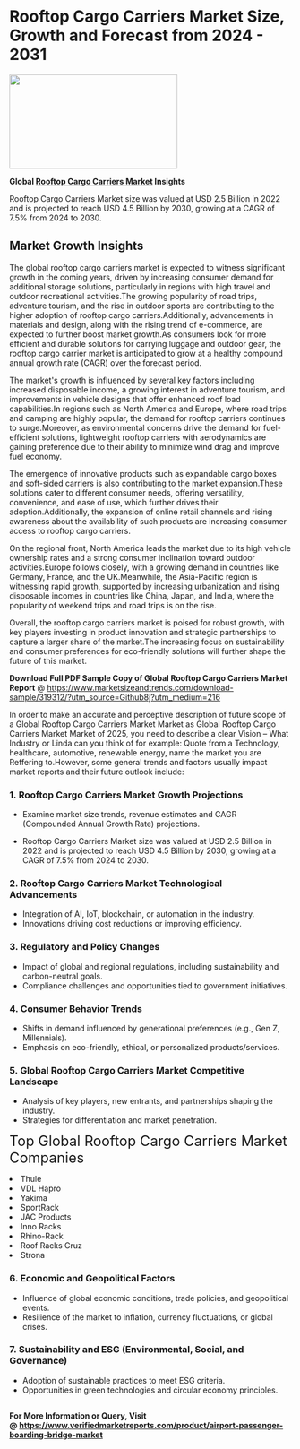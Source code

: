 <H1>Rooftop Cargo Carriers Market Size, Growth and Forecast from 2024 - 2031</H1><img class="aligncenter size-medium wp-image-584254" src="https://thirdeyenews.in/wp-content/uploads/2024/09/Global-Market-Research-300x168.jpeg" alt="" width="300" height="168" /><p><strong>Global&nbsp;<a href="https://www.marketsizeandtrends.com/download-sample/319312/?utm_source=Github8j?utm_medium=216">Rooftop Cargo Carriers Market</a> Insights</strong></p><p>Rooftop Cargo Carriers Market size was valued at USD 2.5 Billion in 2022 and is projected to reach USD 4.5 Billion by 2030, growing at a CAGR of 7.5% from 2024 to 2030.</p><p><h2>Market Growth Insights</h2> <p>The global rooftop cargo carriers market is expected to witness significant growth in the coming years, driven by increasing consumer demand for additional storage solutions, particularly in regions with high travel and outdoor recreational activities.The growing popularity of road trips, adventure tourism, and the rise in outdoor sports are contributing to the higher adoption of rooftop cargo carriers.Additionally, advancements in materials and design, along with the rising trend of e-commerce, are expected to further boost market growth.As consumers look for more efficient and durable solutions for carrying luggage and outdoor gear, the rooftop cargo carrier market is anticipated to grow at a healthy compound annual growth rate (CAGR) over the forecast period.</p> <p>The market's growth is influenced by several key factors including increased disposable income, a growing interest in adventure tourism, and improvements in vehicle designs that offer enhanced roof load capabilities.In regions such as North America and Europe, where road trips and camping are highly popular, the demand for rooftop carriers continues to surge.Moreover, as environmental concerns drive the demand for fuel-efficient solutions, lightweight rooftop carriers with aerodynamics are gaining preference due to their ability to minimize wind drag and improve fuel economy.</p> <p>The emergence of innovative products such as expandable cargo boxes and soft-sided carriers is also contributing to the market expansion.These solutions cater to different consumer needs, offering versatility, convenience, and ease of use, which further drives their adoption.Additionally, the expansion of online retail channels and rising awareness about the availability of such products are increasing consumer access to rooftop cargo carriers.</p> <p>On the regional front, North America leads the market due to its high vehicle ownership rates and a strong consumer inclination toward outdoor activities.Europe follows closely, with a growing demand in countries like Germany, France, and the UK.Meanwhile, the Asia-Pacific region is witnessing rapid growth, supported by increasing urbanization and rising disposable incomes in countries like China, Japan, and India, where the popularity of weekend trips and road trips is on the rise.</p> <p>Overall, the rooftop cargo carriers market is poised for robust growth, with key players investing in product innovation and strategic partnerships to capture a larger share of the market.The increasing focus on sustainability and consumer preferences for eco-friendly solutions will further shape the future of this market.</p> <p><span class=""><strong>Download Full PDF Sample Copy of Global Rooftop Cargo Carriers Market Report</strong> @ <a href="https://www.marketsizeandtrends.com/download-sample/319312/?utm_source=Github8j?utm_medium=216" target="_blank">https://www.marketsizeandtrends.com/download-sample/319312/?utm_source=Github8j?utm_medium=216</a></span></p><p>In order to make an accurate and perceptive description of future scope of a Global&nbsp;Rooftop Cargo Carriers Market Market as Global&nbsp;Rooftop Cargo Carriers Market Market of 2025, you need to describe a clear Vision &ndash; What Industry or Linda can you think of for example: Quote from a Technology, healthcare, automotive, renewable energy, name the market you are Reffering to.However, some general trends and factors usually impact market reports and their future outlook include:</p><h3>1.&nbsp;<strong>Rooftop Cargo Carriers Market Growth Projections</strong></h3><ul><li>Examine market size trends, revenue estimates and CAGR (Compounded Annual Growth Rate) projections.</li><li><p>Rooftop Cargo Carriers Market size was valued at USD 2.5 Billion in 2022 and is projected to reach USD 4.5 Billion by 2030, growing at a CAGR of 7.5% from 2024 to 2030.</p></li></ul><h3>2.&nbsp;<strong>Rooftop Cargo Carriers Market Technological Advancements</strong></h3><ul><li>Integration of AI, IoT, blockchain, or automation in the industry.</li><li>Innovations driving cost reductions or improving efficiency.</li></ul><h3>3.&nbsp;<strong>Regulatory and Policy Changes</strong></h3><ul><li>Impact of global and regional regulations, including sustainability and carbon-neutral goals.</li><li>Compliance challenges and opportunities tied to government initiatives.</li></ul><h3>4.&nbsp;<strong>Consumer Behavior Trends</strong></h3><ul><li>Shifts in demand influenced by generational preferences (e.g., Gen Z, Millennials).</li><li>Emphasis on eco-friendly, ethical, or personalized products/services.</li></ul><h3>5.&nbsp;<strong>Global Rooftop Cargo Carriers Market Competitive Landscape</strong></h3><ul><li>Analysis of key players, new entrants, and partnerships shaping the industry.</li><li>Strategies for differentiation and market penetration.</li></ul><p data-pm-slice="1 1 []"><span style="color: inherit; font-family: inherit; font-size: 25px;">Top Global Rooftop Cargo Carriers Market Companies</span></p><div class="" data-test-id=""><p><li>Thule</li><li> VDL Hapro</li><li> Yakima</li><li> SportRack</li><li> JAC Products</li><li> Inno Racks</li><li> Rhino-Rack</li><li> Roof Racks Cruz</li><li> Strona</li></p></div><h3>6.&nbsp;<strong>Economic and Geopolitical Factors</strong></h3><ul><li>Influence of global economic conditions, trade policies, and geopolitical events.</li><li>Resilience of the market to inflation, currency fluctuations, or global crises.</li></ul><h3>7.&nbsp;<strong>Sustainability and ESG (Environmental, Social, and Governance)</strong></h3><ul><li>Adoption of sustainable practices to meet ESG criteria.</li><li>Opportunities in green technologies and circular economy principles.</li></ul><h2><strong style="font-size: 14px;">For More Information or Query, Visit @&nbsp;</strong><a style="background-color: #ffffff; font-size: 14px;" href="https://www.marketsizeandtrends.com/report/rooftop-cargo-carriers-market/" target="_blank">https://www.verifiedmarketreports.com/product/airport-passenger-boarding-bridge-market</a></h2>